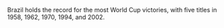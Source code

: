 Brazil holds the record for the most World Cup victories, with five titles in 1958, 1962, 1970, 1994, and 2002.
